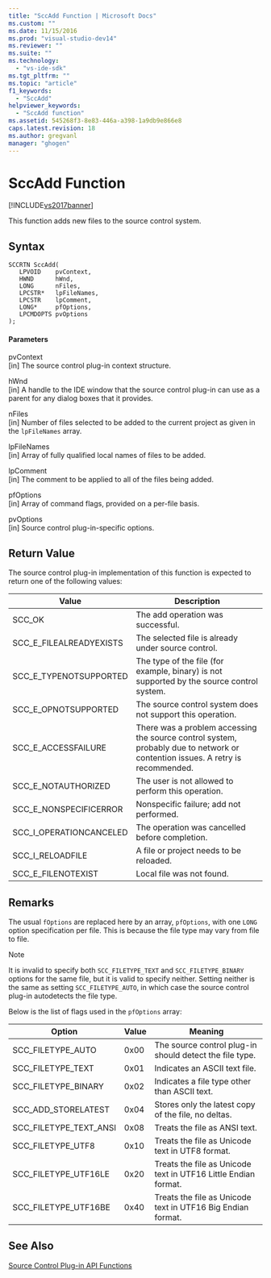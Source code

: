 ```yaml
---
title: "SccAdd Function | Microsoft Docs"
ms.custom: ""
ms.date: 11/15/2016
ms.prod: "visual-studio-dev14"
ms.reviewer: ""
ms.suite: ""
ms.technology: 
  - "vs-ide-sdk"
ms.tgt_pltfrm: ""
ms.topic: "article"
f1_keywords: 
  - "SccAdd"
helpviewer_keywords: 
  - "SccAdd function"
ms.assetid: 545268f3-8e83-446a-a398-1a9db9e866e8
caps.latest.revision: 18
ms.author: gregvanl
manager: "ghogen"
---
```

# SccAdd Function
[!INCLUDE[vs2017banner](../includes/vs2017banner.md)]

This function adds new files to the source control system.  
  
## Syntax  
  
```cpp#  
SCCRTN SccAdd(  
   LPVOID    pvContext,  
   HWND      hWnd,  
   LONG      nFiles,  
   LPCSTR*   lpFileNames,  
   LPCSTR    lpComment,  
   LONG*     pfOptions,  
   LPCMDOPTS pvOptions  
);  
```  
  
#### Parameters  
 pvContext  
 [in] The source control plug-in context structure.  
  
 hWnd  
 [in] A handle to the IDE window that the source control plug-in can use as a parent for any dialog boxes that it provides.  
  
 nFiles  
 [in] Number of files selected to be added to the current project as given in the `lpFileNames` array.  
  
 lpFileNames  
 [in] Array of fully qualified local names of files to be added.  
  
 lpComment  
 [in] The comment to be applied to all of the files being added.  
  
 pfOptions  
 [in] Array of command flags, provided on a per-file basis.  
  
 pvOptions  
 [in] Source control plug-in-specific options.  
  
## Return Value  
 The source control plug-in implementation of this function is expected to return one of the following values:  
  
|Value|Description|  
|-----------|-----------------|  
|SCC_OK|The add operation was successful.|  
|SCC_E_FILEALREADYEXISTS|The selected file is already under source control.|  
|SCC_E_TYPENOTSUPPORTED|The type of the file (for example, binary) is not supported by the source control system.|  
|SCC_E_OPNOTSUPPORTED|The source control system does not support this operation.|  
|SCC_E_ACCESSFAILURE|There was a problem accessing the source control system, probably due to network or contention issues. A retry is recommended.|  
|SCC_E_NOTAUTHORIZED|The user is not allowed to perform this operation.|  
|SCC_E_NONSPECIFICERROR|Nonspecific failure; add not performed.|  
|SCC_I_OPERATIONCANCELED|The operation was cancelled before completion.|  
|SCC_I_RELOADFILE|A file or project needs to be reloaded.|  
|SCC_E_FILENOTEXIST|Local file was not found.|  
  
## Remarks  
 The usual `fOptions` are replaced here by an array, `pfOptions`, with one `LONG` option specification per file. This is because the file type may vary from file to file.  
  
> [!NOTE]
>  It is invalid to specify both `SCC_FILETYPE_TEXT` and `SCC_FILETYPE_BINARY` options for the same file, but it is valid to specify neither. Setting neither is the same as setting `SCC_FILETYPE_AUTO`, in which case the source control plug-in autodetects the file type.  
  
 Below is the list of flags used in the `pfOptions` array:  
  
|Option|Value|Meaning|  
|------------|-----------|-------------|  
|SCC_FILETYPE_AUTO|0x00|The source control plug-in should detect the file type.|  
|SCC_FILETYPE_TEXT|0x01|Indicates an ASCII text file.|  
|SCC_FILETYPE_BINARY|0x02|Indicates a file type other than ASCII text.|  
|SCC_ADD_STORELATEST|0x04|Stores only the latest copy of the file, no deltas.|  
|SCC_FILETYPE_TEXT_ANSI|0x08|Treats the file as ANSI text.|  
|SCC_FILETYPE_UTF8|0x10|Treats the file as Unicode text in UTF8 format.|  
|SCC_FILETYPE_UTF16LE|0x20|Treats the file as Unicode text in UTF16 Little Endian format.|  
|SCC_FILETYPE_UTF16BE|0x40|Treats the file as Unicode text in UTF16 Big Endian format.|  
  
## See Also  
 [Source Control Plug-in API Functions](../extensibility/source-control-plug-in-api-functions.md)

